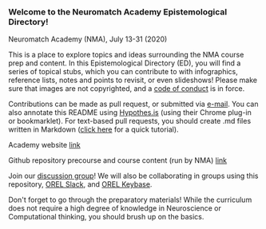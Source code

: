 ### Welcome to the Neuromatch Academy Epistemological Directory!
Neuromatch Academy (NMA), July 13-31 (2020)  

This is a place to explore topics and ideas surrounding the NMA course prep and content. In this Epistemological Directory (ED), you will find a series of topical stubs, which you can contribute to with infographics, reference lists, notes and points to revisit, or even slideshows! Please make sure that images are not copyrighted, and a [code of conduct](https://github.com/Orthogonal-Research-Lab/Neuromatch-Academy/blob/master/code-of-conduct.md) is in force.

Contributions can be made as pull request, or submitted via [e-mail](mailto:Orthogonal-Lab@outlook.com). You can also annotate this README using [Hypothes.is](https://web.hypothes.is/start/) (using their Chrome plug-in or bookmarklet). For text-based pull requests, you should create .md files written in Markdown ([click here](https://drive.google.com/file/d/1zXlZ2tEndNPOO1vmL4_MoAt-Tqjd0dUU/view?usp=sharing) for a quick tutorial).

Academy website  [link](https://neuromatch.io/academy/)

Github repository precourse and course content (run by NMA)  [link](https://github.com/NeuromatchAcademy)

Join our [discussion group](https://representational-brains-phenotypes.weebly.com/neuromatch-academy.html)! We will also be collaborating in groups using this repository, [OREL Slack](https://app.slack.com/client/T48BNG3A5/C015B5V5TEH), and [OREL Keybase](https://keybase.io/team/orthogonal_lab).

Don't forget to go through the preparatory materials! While the curriculum does not require a high degree of knowledge in Neuroscience or Computational thinking, you should brush up on the basics.
